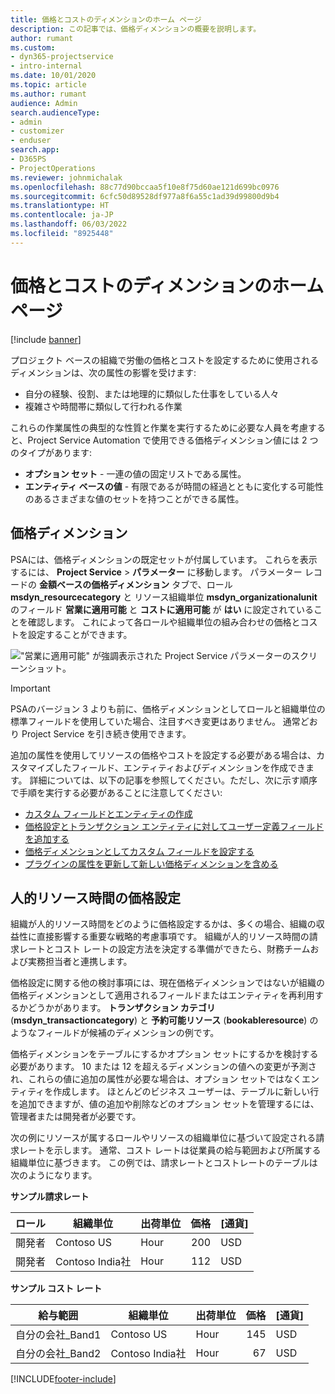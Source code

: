 ```yaml
---
title: 価格とコストのディメンションのホーム ページ
description: この記事では、価格ディメンションの概要を説明します。
author: rumant
ms.custom:
- dyn365-projectservice
- intro-internal
ms.date: 10/01/2020
ms.topic: article
ms.author: rumant
audience: Admin
search.audienceType:
- admin
- customizer
- enduser
search.app:
- D365PS
- ProjectOperations
ms.reviewer: johnmichalak
ms.openlocfilehash: 88c77d90bccaa5f10e8f75d60ae121d699bc0976
ms.sourcegitcommit: 6cfc50d89528df977a8f6a55c1ad39d99800d9b4
ms.translationtype: HT
ms.contentlocale: ja-JP
ms.lasthandoff: 06/03/2022
ms.locfileid: "8925448"
---
```

# <a name="pricing-and-costing-dimensions-home-page"></a>価格とコストのディメンションのホーム ページ

[!include [banner](../includes/psa-now-project-operations.md)]

プロジェクト ベースの組織で労働の価格とコストを設定するために使用されるディメンションは、次の属性の影響を受けます:

- 自分の経験、役割、または地理的に類似した仕事をしている人々
- 複雑さや時間帯に類似して行われる作業

これらの作業属性の典型的な性質と作業を実行するために必要な人員を考慮すると、Project Service Automation で使用できる価格ディメンション値には 2 つのタイプがあります: 

- **オプション セット** - 一連の値の固定リストである属性。
- **エンティティ ベースの値** - 有限であるが時間の経過とともに変化する可能性のあるさまざまな値のセットを持つことができる属性。

## <a name="pricing-dimensions"></a>価格ディメンション

PSAには、価格ディメンションの既定セットが付属しています。 これらを表示するには、 **Project Service** > **パラメーター** に移動します。 パラメーター レコードの **金額ベースの価格ディメンション** タブで、ロール **msdyn_resourcecategory** と リソース組織単位 **msdyn_organizationalunit** のフィールド **営業に適用可能** と **コストに適用可能** が **はい** に設定されていることを確認します。 これによって各ロールや組織単位の組み合わせの価格とコストを設定することができます。

!["営業に適用可能" が強調表示された Project Service パラメーターのスクリーンショット。](media/PS-OOB-parameters.png)

> [!IMPORTANT]
> PSAのバージョン 3 よりも前に、価格ディメンションとしてロールと組織単位の標準フィールドを使用していた場合、注目すべき変更はありません。 通常どおり Project Service を引き続き使用できます。 

追加の属性を使用してリソースの価格やコストを設定する必要がある場合は、カスタマイズしたフィールド、エンティティおよびディメンションを作成できます。 詳細については、以下の記事を参照してください。ただし、次に示す順序で手順を実行する必要があることに注意してください:

- [カスタム フィールドとエンティティの作成](create-custom-fields-entities.md)
- [価格設定とトランザクション エンティティに対してユーザー定義フィールドを追加する](field-references.md)
- [価格ディメンションとしてカスタム フィールドを設定する](set-up-pricing-dimensions.md)
- [プラグインの属性を更新して新しい価格ディメンションを含める](update-plug-in-attributes.md)

## <a name="pricing-human-resource-time"></a>人的リソース時間の価格設定
組織が人的リソース時間をどのように価格設定するかは、多くの場合、組織の収益性に直接影響する重要な戦略的考慮事項です。 組織が人的リソース時間の請求レートとコスト レートの設定方法を決定する準備ができたら、財務チームおよび実務担当者と連携します。

価格設定に関する他の検討事項には、現在価格ディメンションではないが組織の価格ディメンションとして適用されるフィールドまたはエンティティを再利用するかどうかがあります。 **トランザクション カテゴリ** (**msdyn_transactioncategory**) と **予約可能リソース** (**bookableresource**) のようなフィールドが候補のディメンションの例です。 

価格ディメンションをテーブルにするかオプション セットにするかを検討する必要があります。 10 または 12 を超えるディメンションの値への変更が予測され、これらの値に追加の属性が必要な場合は、オプション セットではなくエンティティを作成します。 ほとんどのビジネス ユーザーは、テーブルに新しい行を追加できますが、値の追加や削除などのオプション セットを管理するには、管理者または開発者が必要です。

次の例にリソースが属するロールやリソースの組織単位に基づいて設定される請求レートを示します。 通常、コスト レートは従業員の給与範囲および所属する組織単位に基づきます。 この例では、請求レートとコストレートのテーブルは次のようになります。

**サンプル請求レート**

| ロール        | 組織単位    |出荷単位      |価格      |[通貨]  |
| ------------|-------------|----------|----------:|----------|
| 開発者   | Contoso US  |Hour | 200|USD     |
| 開発者   | Contoso India社 |Hour|   112|USD     |


**サンプル コスト レート**

| 給与範囲     | 組織単位    |出荷単位      |価格      |[通貨]  |
| ----------------|-------------|----------|----------:|----------|
| 自分の会社_Band1 | Contoso US  |Hour | 145|USD     |
| 自分の会社_Band2 | Contoso India社 |Hour|   67|USD     |


[!INCLUDE[footer-include](../includes/footer-banner.md)]
